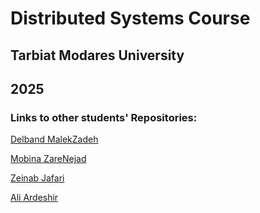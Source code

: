 # Distributed Systems Course
## Tarbiat Modares University
## 2025

### Links to other students' Repositories:
[Delband MalekZadeh](https://github.com/delbandmalekzadeh/dis)

[Mobina ZareNejad](https://github.com/mobinazn/distributed-systems/tree/main)

[Zeinab Jafari](https://github.com/zeinabjfri/Distributed-Systems)

[Ali Ardeshir](https://github.com/iamardeshirr/Distributed-Systems)
